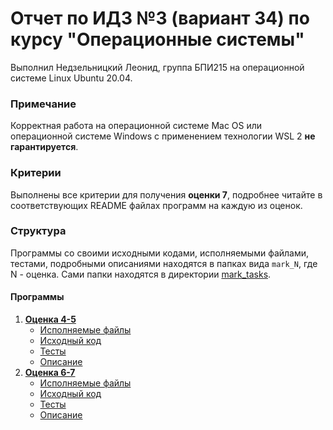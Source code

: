 # Отчет по ИДЗ №3 (вариант 34) по курсу "Операционные системы"
Выполнил Недзельницкий Леонид, группа БПИ215 на операционной системе Linux Ubuntu 20.04.

### Примечание
Корректная работа на операционной системе Mac OS или операционной системе Windows с применением технологии WSL 2 **не гарантируется**.

### Критерии
Выполнены все критерии для получения **оценки 7**, подробнее читайте в соответствующих README файлах программ на каждую из оценок.

### Структура
Программы со своими исходными кодами, исполняемыми файлами, тестами, подробными описаниями находятся в папках вида `mark_N`, где N - оценка.
Сами папки находятся в директории [mark_tasks](mark_tasks).

#### Программы
1) [**Оценка 4-5**](mark_tasks/mark_4_5)
   * [Исполняемые файлы](mark_tasks/mark_4_5/binaries)
   * [Исходный код](mark_tasks/mark_4_5/source_code)
   * [Тесты](mark_tasks/mark_4_5/tests)
   * [Описание](mark_tasks/mark_4_5/README.md)
2) [**Оценка 6-7**](mark_tasks/mark_6_7)
   * [Исполняемые файлы](mark_tasks/mark_6_7/binaries)
   * [Исходный код](mark_tasks/mark_6_7/source_code)
   * [Тесты](mark_tasks/mark_6_7/tests)
   * [Описание](mark_tasks/mark_6_7/README.md)


